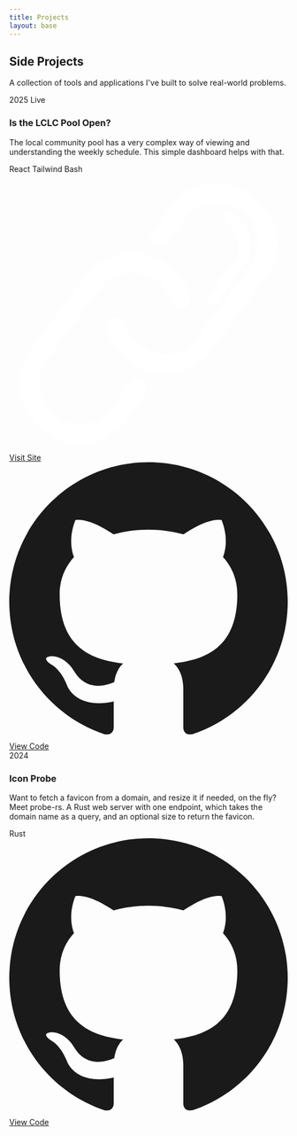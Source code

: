 ```yaml
---
title: Projects
layout: base
---
```


<section class="projects-hero">
  <div class="projects-hero__content">
    <h1 class="projects-hero__title">Side Projects</h1>
    <p class="projects-hero__description">
      A collection of tools and applications I've built to solve real-world problems.
    </p>
  </div>
</section>

<section class="projects-section">
  <div class="projects-container">
    <div class="projects-grid">
      <article class="project-card">
        <div class="project-card__meta">
          <span class="project-card__year">2025</span>
          <span class="project-card__status">Live</span>
        </div>
        <h3 class="project-card__title">Is the LCLC Pool Open?</h3>
        <p class="project-card__description">
          The local community pool has a very complex way of viewing and understanding the weekly schedule. This simple dashboard helps with that.
        </p>
        <div class="project-card__tech">
          <span class="tech-tag tech-tag--react">React</span>
          <span class="tech-tag tech-tag--tailwind">Tailwind</span>
          <span class="tech-tag tech-tag--bash">Bash</span>
        </div>
        <div class="project-card__links">
          <a href="https://isthelclcpoolopen.ca/" class="project-link project-link--primary" target="_blank" rel="noopener noreferrer">
              <svg fill="#ffffff" version="1.1" id="Layer_1" xmlns="http://www.w3.org/2000/svg" xmlns:xlink="http://www.w3.org/1999/xlink" viewBox="0 0 72 72" enable-background="new 0 0 72 72" xml:space="preserve" stroke="#ffffff"><g id="SVGRepo_bgCarrier" stroke-width="0"></g><g id="SVGRepo_tracerCarrier" stroke-linecap="round" stroke-linejoin="round"></g><g id="SVGRepo_iconCarrier"> <g> <g> <path d="M18.321,69.07c-2.874,0-5.775-0.845-8.31-2.604l-0.534-0.371c-6.614-4.593-8.259-13.712-3.666-20.326l13.931-18.588 c2.183-3.146,5.522-5.292,9.361-5.984c3.839-0.694,7.717,0.152,10.921,2.377l0.534,0.37c2.72,1.888,4.735,4.676,5.675,7.85 c0.313,1.059-0.291,2.172-1.351,2.485c-1.058,0.311-2.171-0.29-2.485-1.351c-0.691-2.337-2.116-4.308-4.119-5.698l-0.534-0.37 c-2.328-1.617-5.146-2.231-7.931-1.727c-2.787,0.503-5.212,2.061-6.828,4.388L9.055,48.108 c-3.293,4.744-2.099,11.365,2.704,14.701l0.534,0.371c4.801,3.334,11.423,2.142,14.759-2.66l4.256-6.126 c0.631-0.905,1.875-1.129,2.784-0.501c0.906,0.631,1.131,1.877,0.501,2.784l-4.256,6.125C27.504,66.882,22.948,69.07,18.321,69.07 z"></path> </g> <g> <path d="M40.297,51.043c-2.877,0-5.784-0.844-8.323-2.606l-0.538-0.375c-2.718-1.888-4.731-4.674-5.669-7.845 c-0.313-1.06,0.292-2.172,1.351-2.485c1.063-0.313,2.173,0.291,2.485,1.351c0.69,2.335,2.114,4.305,4.117,5.696l0.538,0.375 c4.799,3.332,11.421,2.138,14.757-2.664l13.93-18.59c3.294-4.744,2.1-11.365-2.703-14.701l-0.53-0.365 c-2.332-1.621-5.147-2.232-7.936-1.731c-2.787,0.503-5.212,2.061-6.828,4.388l-4.255,6.125c-0.63,0.908-1.876,1.132-2.783,0.502 s-1.132-1.876-0.502-2.783l4.255-6.125c2.225-3.205,5.564-5.351,9.404-6.043c3.838-0.691,7.718,0.153,10.922,2.379l0.529,0.365 c6.62,4.598,8.264,13.717,3.67,20.33l-13.93,18.59C49.453,48.868,44.914,51.043,40.297,51.043z"></path> </g> <g> <path d="M52.76,33.106c-0.209,0-0.419-0.065-0.599-0.2c-0.442-0.331-0.532-0.958-0.2-1.399l0.548-0.73 c0.331-0.442,0.959-0.53,1.399-0.2c0.442,0.331,0.532,0.958,0.2,1.399l-0.548,0.73C53.364,32.969,53.064,33.106,52.76,33.106z"></path> </g> <g> <path d="M55.047,30.056c-0.209,0-0.419-0.065-0.599-0.2c-0.442-0.331-0.532-0.958-0.2-1.399l4.426-5.904 c1.061-1.528,1.471-3.414,1.134-5.28c-0.337-1.867-1.38-3.491-2.938-4.572l-0.343-0.237c-0.454-0.315-0.567-0.938-0.253-1.392 c0.313-0.454,0.936-0.568,1.392-0.253l0.344,0.238c1.997,1.387,3.334,3.468,3.766,5.86s-0.094,4.81-1.48,6.806l-4.447,5.934 C55.651,29.918,55.352,30.056,55.047,30.056z"></path> </g> </g> </g></svg>
            Visit Site
          </a>
          <a href="https://github.com/gruberb/isthelclcpoolopen" class="project-link project-link--secondary" target="_blank" rel="noopener noreferrer">
            <svg xmlns="http://www.w3.org/2000/svg" viewBox="0 0 24 24" fill="currentColor">
              <path d="M12 0c-6.626 0-12 5.373-12 12 0 5.302 3.438 9.8 8.207 11.387.599.111.793-.261.793-.577v-2.234c-3.338.726-4.033-1.416-4.033-1.416-.546-1.387-1.333-1.756-1.333-1.756-1.089-.745.083-.729.083-.729 1.205.084 1.839 1.237 1.839 1.237 1.07 1.834 2.807 1.304 3.492.997.107-.775.418-1.305.762-1.604-2.665-.305-5.467-1.334-5.467-5.931 0-1.311.469-2.381 1.236-3.221-.124-.303-.535-1.524.117-3.176 0 0 1.008-.322 3.301 1.23.957-.266 1.983-.399 3.003-.404 1.02.005 2.047.138 3.006.404 2.291-1.552 3.297-1.23 3.297-1.23.653 1.653.242 2.874.118 3.176.77.84 1.235 1.911 1.235 3.221 0 4.609-2.807 5.624-5.479 5.921.43.372.823 1.102.823 2.222v3.293c0 .319.192.694.801.576 4.765-1.589 8.199-6.086 8.199-11.386 0-6.627-5.373-12-12-12z"/>
            </svg>
            View Code
          </a>
        </div>
      </article>
      <article class="project-card">
        <div class="project-card__meta">
          <span class="project-card__year">2024</span>
        </div>
        <h3 class="project-card__title">Icon Probe</h3>
        <p class="project-card__description">
            Want to fetch a favicon from a domain, and resize it if needed, on the fly? Meet probe-rs. A Rust web server with one endpoint, which takes the domain name as a query, and an optional size to return the favicon.
        </p>
        <div class="project-card__tech">
          <span class="tech-tag tech-tag--rust">Rust</span>
        </div>
        <div class="project-card__links">
          <a href="https://github.com/gruberb/probe-rs" class="project-link project-link--secondary" target="_blank" rel="noopener noreferrer">
            <svg xmlns="http://www.w3.org/2000/svg" viewBox="0 0 24 24" fill="currentColor">
              <path d="M12 0c-6.626 0-12 5.373-12 12 0 5.302 3.438 9.8 8.207 11.387.599.111.793-.261.793-.577v-2.234c-3.338.726-4.033-1.416-4.033-1.416-.546-1.387-1.333-1.756-1.333-1.756-1.089-.745.083-.729.083-.729 1.205.084 1.839 1.237 1.839 1.237 1.07 1.834 2.807 1.304 3.492.997.107-.775.418-1.305.762-1.604-2.665-.305-5.467-1.334-5.467-5.931 0-1.311.469-2.381 1.236-3.221-.124-.303-.535-1.524.117-3.176 0 0 1.008-.322 3.301 1.23.957-.266 1.983-.399 3.003-.404 1.02.005 2.047.138 3.006.404 2.291-1.552 3.297-1.23 3.297-1.23.653 1.653.242 2.874.118 3.176.77.84 1.235 1.911 1.235 3.221 0 4.609-2.807 5.624-5.479 5.921.43.372.823 1.102.823 2.222v3.293c0 .319.192.694.801.576 4.765-1.589 8.199-6.086 8.199-11.386 0-6.627-5.373-12-12-12z"/>
            </svg>
            View Code
          </a>
        </div>
      </article>
    </div>
  </div>
</section>
